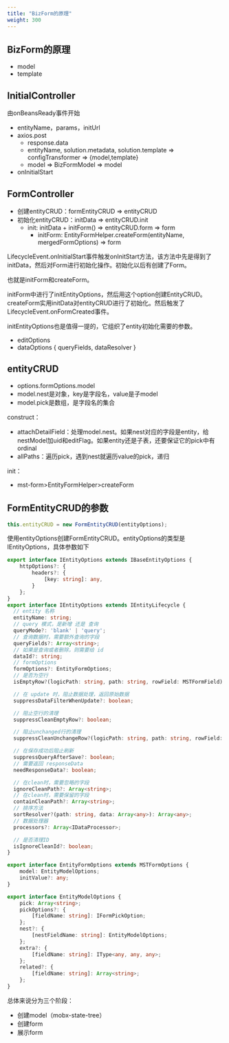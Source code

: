 ```yaml
---
title: "BizForm的原理"
weight: 300
---
```

## BizForm的原理

- model
- template

## InitialController
由onBeansReady事件开始

- entityName，params，initUrl
- axios.post
    - response.data
    - entityName, solution.metadata, solution.template => configTransformer => {model,template}
    - model => BizFormModel => model
- onInitialStart


## FormController
- 创建entityCRUD：formEntityCRUD => entityCRUD
- 初始化entityCRUD：initData => entityCRUD.init 
    - init: initData + initForm() => entityCRUD.form => form
        - initForm: EntityFormHelper.createForm(entityName, mergedFormOptions) => form


LifecycleEvent.onInitialStart事件触发onInitStart方法，该方法中先是得到了initData，然后对Form进行初始化操作。初始化以后有创建了Form。

也就是initForm和createForm。

initForm中进行了initEntityOptions，然后用这个option创建EntityCRUD。
createForm实用initData对entityCRUD进行了初始化。然后触发了LifecycleEvent.onFormCreated事件。

initEntityOptions也是值得一提的，它组织了entity初始化需要的参数。

- editOptions
- dataOptions {
    queryFields,
    dataResolver
}

## entityCRUD
- options.formOptions.model
- model.nest是对象，key是字段名，value是子model
- model.pick是数组，是字段名的集合

construct：
- attachDetailField：处理model.nest。如果nest对应的字段是entity，给nestModel加uid和editFlag。如果entity还是子表，还要保证它的pick中有ordinal
- allPaths：遍历pick，遇到nest就遍历value的pick，递归

init：
- mst-form>EntityFormHelper>createForm

## FormEntityCRUD的参数

```ts
this.entityCRUD = new FormEntityCRUD(entityOptions);
```
使用entityOptions创建FormEntityCRUD。entityOptions的类型是IEntityOptions，具体参数如下

```ts
export interface IEntityOptions extends IBaseEntityOptions {
    httpOptions?: {
        headers?: {
            [key: string]: any,
        }
    };
}
export interface IEntityOptions extends IEntityLifecycle {
  // entity 名称
  entityName: string;
  // query 模式，是新增 还是 查询
  queryMode?: 'blank' | 'query';
  // 查询数据时，需要额外查询的字段
  queryFields?: Array<string>;
  // 如果是查询或者删除，则需要给 id
  dataId?: string;
  // formOptions
  formOptions?: EntityFormOptions;
  // 是否为空行
  isEmptyRow?(logicPath: string, path: string, rowField: MSTFormField): boolean;

  // 在 update 时，阻止数据处理，返回原始数据
  suppressDataFilterWhenUpdate?: boolean;

  // 阻止空行的清理
  suppressCleanEmptyRow?: boolean;

  // 阻止unchanged行的清理
  suppressCleanUnchangeRow?(logicPath: string, path: string, rowField: MSTFormField): boolean;

  // 在保存成功后阻止刷新
  suppressQueryAfterSave?: boolean;
  // 需要返回 responseData
  needResponseData?: boolean;

  // 在clean时，需要忽略的字段
  ignoreCleanPath?: Array<string>;
  // 在clean时，需要保留的字段
  containCleanPath?: Array<string>;
  // 排序方法
  sortResolver?(path: string, data: Array<any>): Array<any>;
  // 数据处理器
  processors?: Array<IDataProcessor>;

  // 是否清理ID
  isIgnoreCleanId?: boolean;
}

export interface EntityFormOptions extends MSTFormOptions {
    model: EntityModelOptions;
    initValue?: any;
}

export interface EntityModelOptions {
    pick: Array<string>;
    pickOptions?: {
        [fieldName: string]: IFormPickOption;
    };
    nest?: {
        [nestFieldName: string]: EntityModelOptions;
    };
    extra?: {
        [fieldName: string]: IType<any, any, any>;
    };
    related?: {
        [fieldName: string]: Array<string>;
    };
}

```

总体来说分为三个阶段：
- 创建model（mobx-state-tree）
- 创建form
- 展示form

